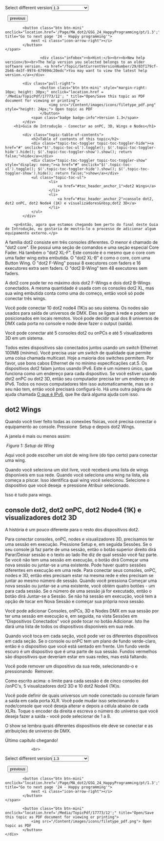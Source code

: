 
<div class="topic-navigation">

<div class="pull-right">
	<span class="pull-left">


<div class="pull-left">
<form action="/Topic/SetCurrentVersionNumber" class="form-inline" id="frmTagSelector" method="post">	<span class="form-mini">
		<div class="input-prepend"><span class="add-on">Select different version</span><select autocomplete="off" id="versionNumberId" name="versionNumberId" onchange="$(this).closest('#frmTagSelector').submit();" style="width: 120px;"><option value="">- latest -</option>
<option value="3">1.1</option>
<option value="7">1.2</option>
<option selected="selected" value="12">1.3</option>
<option value="16">1.5</option>
<option value="29">1.9</option>
</select></div>
		<input data-val="true" data-val-number="The field Int32 must be a number." data-val-required="The Int32 field is required." id="ProductId" name="ProductId" type="hidden" value="28">
		<input id="CurrentGuid" name="CurrentGuid" type="hidden" value="03f179cf-2b46-4e3f-9974-679994c20edc">
	</span>
</form></div>&nbsp;	</span>
	<span class="pull-right" style="white-space: nowrap;">
			<button class="btn btn-mini" onclick="location.href='/Page/MA_dot2/GSG_22_Effect/pt/1.3'; " title="Go to previous page '22 - Building dynamic effects'">
				<i class="icon-arrow-left"></i> previous
			</button>

			<button class="btn btn-mini" onclick="location.href='/Page/MA_dot2/GSG_24_HappyProgramming/pt/1.3';" title="Go to next page '24 - Happy programming'">
				next <i class="icon-arrow-right"></i> 
			</button>
	</span>
</div>
<div class="clear-fix" style="margin-bottom: 10px"></div>
</div>

					<div class="infobox"><b>Hint:</b><br><b>New help version</b><br>The help version you selected belongs to an older software version. <a href="/Topic/SetCurrentVersionNumber/29/03f179cf-2b46-4e3f-9974-679994c20edc">You may want to view the latest help version.</a></div>

			<div class="pull-right">
					<button class="btn btn-mini" style="margin-right: 10px; height: 30px;" onclick="location.href = '/Media/TopicPdf/17773/12'; " title="Open/Save this topic as PDF document for viewing or printing">
						<img src="/Content/images/icons/filetype_pdf.png" style="height: 24px;"> Open topic as PDF
					</button>
				<span class="badge badge-info">Version 1.3</span>
			</div>
		<h1>Guia de Introdução - Conectar ao onPC, 3D, Wings e Nodes</h1>

			<div class="topic-table-of-contents">
				<h2>Table of contents of this topic</h2>
				<div class="topic-toc-toggler topic-toc-toggler-hide"><a href="#" onclick="$('.topic-toc-ul').toggle(); $('.topic-toc-toggler-hide').hide(); $('.topic-toc-toggler-show').show(); return false;">hide</a></div>
				<div class="topic-toc-toggler topic-toc-toggler-show" style="display: none;"><a href="#" onclick="$('.topic-toc-ul').toggle(); $('.topic-toc-toggler-hide').show(); $('.topic-toc-toggler-show').hide(); return false;">show</a></div>
				<ul class="topic-toc-ul">
						<li>
							<a href="#toc_header_anchor_1">dot2 Wings</a>
						</li>
						<li>
							<a href="#toc_header_anchor_2">console dot2, dot2 onPC, dot2 Node4 (1K) e visualizadores&nbsp;dot2 3D</a>
						</li>
				</ul>
			</div>

		<p>Então, agora que estamos chegando bem perto do final deste Guia de Introdução, eu gostaria de mostrá-lo o processo de adicionar algum equipamento externo.</p>

<p>A família dot2 consiste em três consoles diferentes. O menor é chamado de "dot2 core". Ele possui uma seção de comandos e uma seção especial Core Fader. Há também o "dot2 XL-F". Este console é o mesmo que o core com uma fader wing extra embutida. O "dot2 XL-B" é como o core, com uma Button Wing. O "dot2 F-Wing" possui 8 executores com faders e 16 executores extra sem faders. O "dot2 B-Wing" tem 48 executores sem faders.</p>

<p>A dot2 core pode ter no máximo dois dot2 F-Wings e dois dot2 B-Wings conectados. A mesma quantidade é usada com os consoles&nbsp;dot2 XL, mas sua wing embutida conta como uma do começo, então você só pode conectar três wings.</p>

<p>Você pode conectar 10 dot2 node4 (1K)s ao seu sistema. Os nodes são usados para saída de universos de DMX. Eles se ligam à rede e podem ser posicionados em locais remotos. Você pode decidir qual dos 8 universos de DMX&nbsp;cada porta no console e node deve fazer o output (saída).</p>

<p>Você pode conectar até 5 consoles dot2 ou onPCs e até 5 visualizadores 3D em um sistema.&nbsp;</p>

<p>Todos estes dispositivos são conectados juntos usando um switch Ethernet 100MB (mínimo). Você precisa usar um switch de qualidade que permite uma coisa chamada multicast. Hoje a maioria dos switches permitem. Por favor, use bons cabos Ethernet de no mínimo especificações cat.5. Os dispositivos dot2 falam juntos usando IPv6. Este é um número único, que funciona como um endereço para cada dispositivo. Se você estiver usando dot2 onPC ou dot2 3D, então seu computador precisa ter um endereço de IPv6. Todos os novos computadores têm isso automaticamente, mas se o seu não tem, então você precisará configurá-lo. Há uma outra página de ajuda chamada&nbsp;<a href="/Topic/f1b7cb49-645d-4aa2-b435-a852501289f0">O que é IPv6</a>, que lhe dará alguma ajuda com isso.</p>

<a name="toc_header_anchor_1" id="toc_header_anchor_1" class="topic-toc-item"></a><h2>dot2 Wings</h2>

<p>Quando você tiver feito todas as conexões físicas, você precisa conectar o equipamento ao console. Pressione&nbsp;&nbsp;<span class="hardkey">Setup</span>&nbsp;e depois&nbsp;<span class="softkey">dot2 Wings</span>.&nbsp;</p>

<p>A janela é mais ou menos assim:</p>

<p><img alt="" src="/Media/Image/Dot2_GettingStarted_ConncetOnpc3dWingsAndNodes_01_1-2.png"> <em>Figura 1: Setup de Wing</em></p>

<p>Aqui você pode escolher um slot de wing livre (do tipo certo) para conectar uma wing.&nbsp;</p>

<p>Quando você seleciona um slot livre, você receberá uma lista de wings disponíveis em sua rede. Quando você seleciona uma wing na lista, ela começa a piscar. Isso identifica qual wing você selecionou. Selecione o dispositivo que você deseja &nbsp;e pressione <span class="softkey">Atribuir selecionado</span>.&nbsp;</p>

<p>Isso é tudo para wings.</p>

<a name="toc_header_anchor_2" id="toc_header_anchor_2" class="topic-toc-item"></a><h2>console dot2, dot2 onPC, dot2 Node4 (1K) e visualizadores&nbsp;dot2 3D</h2>

<p>A história é um pouco diferente para o resto dos dispositivos dot2.</p>

<p>Para conectar consoles, onPC, nodes e visualizadores 3D, precisamos ter uma sessão em execução. Pressione <span class="hardkey">Setup</span> e, em seguida <span class="softkey">Sessões</span>. Se o seu console já faz parte de uma sessão, então o botão superior direito dirá <span class="softkey">Parar/Deixar sessão</span> e o texto ao lado lhe diz de qual sessão você faz parte. Se você não tem uma sessão em execução, o botão dirá <span class="softkey">Começar uma nova sessão ou juntar-se a uma existente</span>. Pode haver quatro sessões diferentes em execução em uma rede. Para conectar seus consoles, onPC, nodes e 3D, então eles precisam estar na mesma rede e eles precisam se juntar ao mesmo número de sessão. Quando você pressiona Começar uma nova sessão ou juntar-se a uma existente, você obtém quatro botões - um para cada sessão. Se o número de uma sessão já for executado, então o botão dirá <span class="softkey">Juntar-se a Sessão</span>. Se não há sessão em execução, você tem a opção de tocar em <span class="softkey">Nova Sessão</span>&nbsp;e começar sua própria nova sessão.</p>

<p>Você pode adicionar Consoles, onPCs, 3D e Nodes DMX em sua sessão por ter uma sessão em execução e, em seguida, na vista <span class="softkey">Sessões</span> em "Dispositivos Conectados" você pode tocar&nbsp;no botão <span class="softkey">Adicionar</span>. Isto lhe dará uma lista de todos os dispositivos disponíveis&nbsp;em sua rede.</p>

<p>Quando você toca em cada seção, você pode ver os diferentes dispositivos em cada seção. Se o console ou onPC tem um plano de fundo verde-claro, então é o dispositivo que você está sentado em frente. Um fundo verde escuro é um dispositivo que é uma parte de sua sessão. Fundos vermelhos são dispositivos que deveriam estar em suas redes, mas está faltando.&nbsp;</p>

<p>Você pode remover um dispositivo da sua rede, selecionando-o e pressionando &nbsp;<span class="softkey">Remover</span>.&nbsp;</p>

<p>Como escrito acima:&nbsp;o limite para cada sessão é de cinco consoles dot /onPC's, 5 visualizadores dot2 3D e 10 dot2 Node4 (1K)s.</p>

<p>Você pode definir de quais universos um node conectado ou console fariam a saída em cada porta XLR. Você pode mudar isso selecionando o node/console que você deseja alterar e depois&nbsp;a célula abaixo de cada XLRs. Toque o encoder da direita e escreva o número do universo que você deseja fazer a saída&nbsp;- você pode selecionar de 1 a 8.&nbsp;</p>

<p>O show se lembra quais diferentes dispositivos ele deve se conectar e as atribuições de universo de DMX.</p>

<p>Último capítulo chegando!</p>


				<br>
<div class="topic-navigation">

<div class="pull-right">
	<span class="pull-left">


<div class="pull-left">
<form action="/Topic/SetCurrentVersionNumber" class="form-inline" id="frmTagSelector" method="post">	<span class="form-mini">
		<div class="input-prepend"><span class="add-on">Select different version</span><select autocomplete="off" id="versionNumberId" name="versionNumberId" onchange="$(this).closest('#frmTagSelector').submit();" style="width: 120px;"><option value="">- latest -</option>
<option value="3">1.1</option>
<option value="7">1.2</option>
<option selected="selected" value="12">1.3</option>
<option value="16">1.5</option>
<option value="29">1.9</option>
</select></div>
		<input data-val="true" data-val-number="The field Int32 must be a number." data-val-required="The Int32 field is required." id="ProductId" name="ProductId" type="hidden" value="28">
		<input id="CurrentGuid" name="CurrentGuid" type="hidden" value="03f179cf-2b46-4e3f-9974-679994c20edc">
	</span>
</form></div>&nbsp;	</span>
	<span class="pull-right" style="white-space: nowrap;">
			<button class="btn btn-mini" onclick="location.href='/Page/MA_dot2/GSG_22_Effect/pt/1.3'; " title="Go to previous page '22 - Building dynamic effects'">
				<i class="icon-arrow-left"></i> previous
			</button>

			<button class="btn btn-mini" onclick="location.href='/Page/MA_dot2/GSG_24_HappyProgramming/pt/1.3';" title="Go to next page '24 - Happy programming'">
				next <i class="icon-arrow-right"></i> 
			</button>
	</span>
</div>
	<div class="clear-fix"></div>
	<div class="pull-right">
	
			<button class="btn btn-mini" onclick="location.href='/Media/TopicPdf/17773/12';" title="Open/Save this topic as PDF document for viewing or printing">
				<img src="/Content/images/icons/filetype_pdf.png"> Open topic as PDF
			</button>
	</div>
<div class="clear-fix" style="margin-bottom: 10px"></div>
</div>

	